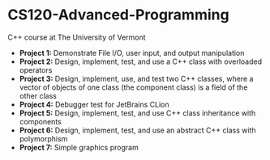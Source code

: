 # CS120-Advanced-Programming
C++ course at The University of Vermont 

* **Project 1:** Demonstrate File I/O, user input, and output manipulation
* **Project 2:** Design, implement, test, and use a C++ class with overloaded operators
* **Project 3:** Design, implement, use, and test two C++ classes, where a vector of objects of one class (the component class) is a field of the other class
* **Project 4:** Debugger test for JetBrains CLion
* **Project 5:** Design, implement, test, and use C++ class inheritance with components
* **Project 6:** Design, implement, test, and use an abstract C++ class with polymorphism
* **Project 7:** Simple graphics program
